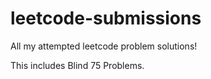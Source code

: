 # leetcode-submissions
All my attempted leetcode problem solutions!

This includes Blind 75 Problems.
